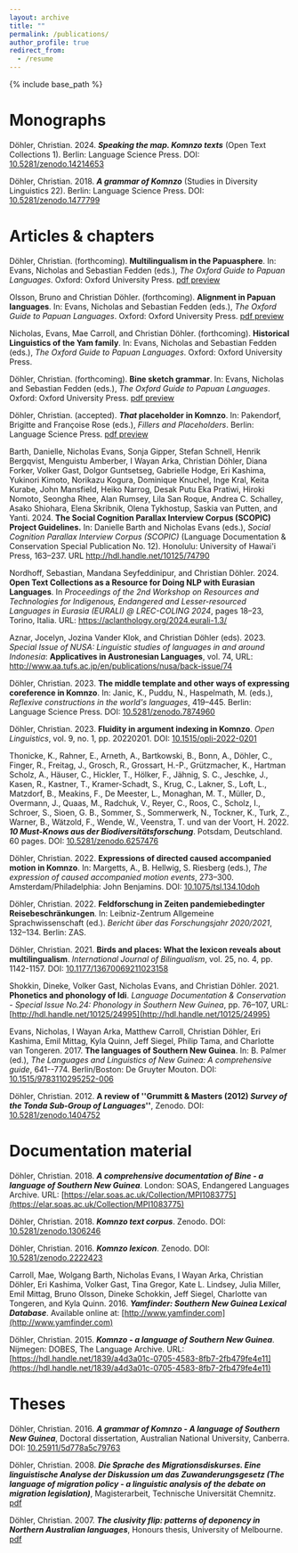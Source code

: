 ```yaml
---
layout: archive
title: ""
permalink: /publications/
author_profile: true
redirect_from:
  - /resume
---
```


{% include base_path %}

Monographs
===

Döhler, Christian. 2024. ***Speaking the map. Komnzo texts*** (Open Text Collections 1). Berlin: Language Science Press. DOI: <a href="https://langsci-press.org/catalog/book/480" target="_blank">10.5281/zenodo.14214653</a>


Döhler, Christian. 2018. ***A grammar of Komnzo*** (Studies in Diversity Linguistics 22). Berlin: Language Science Press. DOI: <a href="https://langsci-press.org/catalog/book/212" target="_blank">10.5281/zenodo.1477799</a>

Articles & chapters
===

Döhler, Christian. (forthcoming). **Multilingualism in the Papuasphere**. In: Evans, Nicholas and Sebastian Fedden (eds.), *The Oxford Guide to Papuan Languages*. Oxford: Oxford University Press. <a href="https://chrdoe.github.io/files/do%CC%88hler2025_OGPL_multilingualism-preprint.pdf" target="_blank">pdf preview</a>

Olsson, Bruno and Christian Döhler. (forthcoming). **Alignment in Papuan languages**. In: Evans, Nicholas and Sebastian Fedden (eds.), *The Oxford Guide to Papuan Languages*. Oxford: Oxford University Press. <a href="https://chrdoe.github.io/files/do%CC%88hler2025_OGPL-alignment_preprint.pdf" target="_blank">pdf preview</a>

Nicholas, Evans, Mae Carroll, and Christian Döhler. (forthcoming). **Historical Linguistics of the Yam family**. In: Evans, Nicholas and Sebastian Fedden (eds.), *The Oxford Guide to Papuan Languages*. Oxford: Oxford University Press.

Döhler, Christian. (forthcoming). **Bine sketch grammar**. In: Evans, Nicholas and Sebastian Fedden (eds.), *The Oxford Guide to Papuan Languages*. Oxford: Oxford University Press. <a href="https://chrdoe.github.io/files/do%CC%88hler2025_OGPL_Bine_sketch_grammar-preprint.pdf" target="_blank">pdf preview</a>

Döhler, Christian. (accepted). ***That* placeholder in Komnzo**. In: Pakendorf, Brigitte and Françoise Rose (eds.), *Fillers and Placeholders*. Berlin: Language Science Press. <a href="https://chrdoe.github.io/files/do%CC%88hler2025_That_placeholder_Komnzo-preprint.pdf" target="_blank">pdf preview</a>

Barth, Danielle, Nicholas Evans, Sonja Gipper, Stefan Schnell, Henrik Bergqvist, Menguistu Amberber, I Wayan Arka, Christian Döhler, Diana Forker, Volker Gast, Dolgor Guntsetseg, Gabrielle Hodge, Eri Kashima, Yukinori Kimoto, Norikazu Kogura, Dominique Knuchel, Inge Kral, Keita Kurabe, John Mansfield, Heiko Narrog, Desak Putu Eka Pratiwi, Hiroki Nomoto, Seongha Rhee, Alan Rumsey, Lila San Roque, Andrea C. Schalley, Asako Shiohara, Elena Skribnik, Olena Tykhostup, Saskia van Putten, and Yanti. 2024. **The Social Cognition Parallax Interview Corpus (SCOPIC) Project Guidelines.** In: Danielle Barth and Nicholas Evans (eds.), *Social Cognition Parallax Interview Corpus (SCOPIC)* (Language Documentation & Conservation Special Publication No. 12). Honolulu: University of Hawai'i Press, 163–237. URL <a href="http://hdl.handle.net/10125/74790" target="_blank">http://hdl.handle.net/10125/74790</a>

Nordhoff, Sebastian, Mandana Seyfeddinipur, and Christian Döhler. 2024. **Open Text Collections as a Resource for Doing NLP with Eurasian Languages**. In *Proceedings of the 2nd Workshop on Resources and Technologies for Indigenous, Endangered and Lesser-resourced Languages in Eurasia (EURALI) @ LREC-COLING 2024*, pages 18–23, Torino, Italia. URL: <a href="https://aclanthology.org/2024.eurali-1.3/" target="_blank">https://aclanthology.org/2024.eurali-1.3/</a>

Aznar, Jocelyn, Jozina Vander Klok, and Christian Döhler (eds). 2023. *Special Issue of NUSA: Linguistic studies of languages in and around Indonesia*: **Applicatives in Austronesian Languages**, vol. 74, URL: <a href="http://www.aa.tufs.ac.jp/en/publications/nusa/back-issue/74" target="_blank">http://www.aa.tufs.ac.jp/en/publications/nusa/back-issue/74</a>

Döhler, Christian. 2023. **The middle template and other ways of expressing coreference in Komnzo**. In: Janic, K., Puddu, N., Haspelmath, M. (eds.), *Reflexive constructions in the world's languages*, 419–445. Berlin: Language Science Press. DOI: <a href="https://doi.org/10.5281/zenodo.7874960" target="_blank">10.5281/zenodo.7874960</a>

Döhler, Christian. 2023. **Fluidity in argument indexing in Komnzo**. *Open Linguistics*, vol. 9, no. 1, pp. 20220201. DOI: <a href="https://doi.org/10.1515/opli-2022-0201" target="_blank">10.1515/opli-2022-0201</a>

Thonicke, K., Rahner, E., Arneth, A., Bartkowski, B., Bonn, A., Döhler, C., Finger, R., Freitag, J., Grosch, R., Grossart, H.-P., Grützmacher, K., Hartman Scholz, A., Häuser, C., Hickler, T., Hölker, F., Jähnig, S. C., Jeschke, J., Kasen, R., Kastner, T., Kramer-Schadt, S., Krug, C., Lakner, S., Loft, L., Matzdorf, B., Meakins, F., De Meester, L., Monaghan, M. T., Müller, D., Overmann, J., Quaas, M., Radchuk, V., Reyer, C., Roos, C., Scholz, I., Schroer, S., Sioen, G. B., Sommer, S., Sommerwerk, N., Tockner, K., Turk, Z., Warner, B., Wätzold, F., Wende, W., Veenstra, T. und van der Voort, H. 2022. ***10 Must-Knows aus der Biodiversitätsforschung***. Potsdam, Deutschland. 60 pages. DOI: [10.5281/zenodo.6257476](https://zenodo.org/record/6257476)

Döhler, Christian. 2022. **Expressions of directed caused accompanied motion in Komnzo**. In: Margetts, A., B. Hellwig, S. Riesberg (eds.), *The expression of caused accompanied motion events*, 273–300. Amsterdam/Philadelphia: John Benjamins. DOI: [10.1075/tsl.134.10doh](https://doi.org/10.1075/tsl.134.10doh)

Döhler, Christian. 2022. **Feldforschung in Zeiten pandemiebedingter Reisebeschränkungen**. In: Leibniz-Zentrum Allgemeine Sprachwissenschaft (ed.). *Bericht über das Forschungsjahr 2020/2021*, 132–134. Berlin: ZAS.

Döhler, Christian. 2021. **Birds and places: What the lexicon reveals about multilingualism**. *International Journal of Bilingualism*, vol. 25, no. 4, pp. 1142-1157. DOI: [10.1177/13670069211023158](https://doi.org/10.1177/13670069211023158)

Shokkin, Dineke, Volker Gast, Nicholas Evans, and Christian Döhler. 2021. **Phonetics and phonology of Idi**. *Language Documentation & Conservation - Special Issue No.24: Phonology in Southern New Guinea*, pp. 76–107, URL: [http://hdl.handle.net/10125/24995](http://hdl.handle.net/10125/24995)

Evans, Nicholas, I Wayan Arka, Matthew Carroll, Christian Döhler, Eri Kashima, Emil Mittag, Kyla Quinn, Jeff Siegel, Philip Tama, and Charlotte van Tongeren. 2017. **The languages of Southern New Guinea**. In: B. Palmer (ed.), *The Languages and Linguistics of New Guinea: A comprehensive guide*, 641--774. Berlin/Boston: De Gruyter Mouton. DOI: [10.1515/9783110295252-006](https://doi.org/10.1515/9783110295252-006}) 

Döhler, Christian. 2012. **A review of ''Grummitt & Masters (2012) *Survey of the Tonda Sub-Group of Languages*''**, Zenodo. DOI: [10.5281/zenodo.1404752](http://doi.org/10.5281/zenodo.1404752)

Documentation material
===

Döhler, Christian. 2018. ***A comprehensive documentation of Bine - a language of Southern New Guinea***. London: SOAS, Endangered Languages Archive. URL: [https://elar.soas.ac.uk/Collection/MPI1083775](https://elar.soas.ac.uk/Collection/MPI1083775)

Döhler, Christian. 2018. ***Komnzo text corpus***. Zenodo. DOI: [10.5281/zenodo.1306246](http://doi.org/10.5281/zenodo.1306246)

Döhler, Christian. 2016. ***Komnzo lexicon***. Zenodo. DOI: [10.5281/zenodo.2222423](https://doi.org/10.5281/zenodo.2222423)

Carroll, Mae, Wolgang Barth, Nicholas Evans, I Wayan Arka, Christian Döhler, Eri Kashima, Volker Gast, Tina Gregor, Kate L. Lindsey, Julia Miller, Emil Mittag, Bruno Olsson, Dineke Schokkin, Jeff Siegel, Charlotte van Tongeren, and Kyla Quinn. 2016. ***Yamfinder: Southern New Guinea Lexical Database***. Available online at: [http://www.yamfinder.com](http://www.yamfinder.com)

Döhler, Christian. 2015. ***Komnzo - a language of Southern New Guinea***. Nijmegen: DOBES, The Language Archive. URL: [https://hdl.handle.net/1839/a4d3a01c-0705-4583-8fb7-2fb479fe4e11](https://hdl.handle.net/1839/a4d3a01c-0705-4583-8fb7-2fb479fe4e11)

Theses
===


Döhler, Christian. 2016. ***A grammar of Komnzo - A language of Southern New Guinea***, Doctoral dissertation, Australian National University, Canberra. DOI: [10.25911/5d778a5c79763](https://doi.org/10.25911/5d778a5c79763)

Döhler, Christian. 2008. ***Die Sprache des Migrationsdiskurses. Eine linguistische Analyse der Diskussion um das Zuwanderungsgesetz (The language of migration policy - a linguistic analysis of the debate on migration legislation)***, Magisterarbeit, Technische Universität Chemnitz. [pdf](/files/döhler2009.pdf)

Döhler, Christian. 2007. ***The clusivity flip: patterns of deponency in Northern Australian languages***, Honours thesis, University of Melbourne. [pdf](/files/döhler2006.pdf)